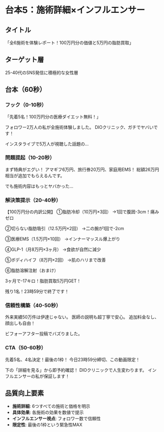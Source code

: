 # 台本5：施術詳細×インフルエンサー

## タイトル
「全6施術を体験レポート！100万円分の価値と5万円の脂肪買取」

## ターゲット層
25-40代のSNS発信に積極的な女性層

## 台本（60秒）

### フック（0-10秒）
「先着5名！100万円分の医療ダイエット無料！」

フォロワー2万人の私が全施術体験しました。
DIOクリニック、ガチでヤバいです！

インスタライブで5万人が視聴した話題の...

### 問題提起（10-20秒）
まず特典がエグい！
アマギフ6万円、旅行券20万円、家庭用EMS！
総額26万円相当が追加でもらえるんです。

でも施術内容はもっとヤバかった...

### 解決策提示（20-40秒）
【100万円分の内訳公開】
①脂肪冷却（10万円×3回）
→1回で腹囲-3cm！痛みゼロ

②切らない脂肪吸引（12.5万円×2回）
→二の腕が1回で-2cm

③医療EMS（1.5万円×10回）
→インナーマッスル爆上がり

④GLP-1（月8万円×3ヶ月）
→食欲が自然に減少

⑤ボディハイフ（8万円×2回）
→肌のハリまで改善

⑥脂肪溶解注射（おまけ）

3ヶ月で-17キロ！脂肪買取5万円GET！

残り1名！23時59分で終了です！

### 信頼性構築（40-50秒）
外来実績50万件は伊達じゃない。
医師の説明も超丁寧で安心。
追加料金なし、顔出しも自由！

ビフォーアフター投稿でバズりました。

### CTA（50-60秒）
先着5名、4名決定！最後の1枠！
今日23時59分締切、この動画限定！

下の「詳細を見る」から即予約確認！
DIOクリニックで人生変わります。
インフルエンサーの私が保証します！

## 品質向上要素
- **施術詳細**: 6つすべての施術と価格を明示
- **具体効果**: 各施術の効果を数値で提示
- **インフルエンサー視点**: フォロワー数で信頼性
- **限定性**: 最後の1枠という緊急性MAX